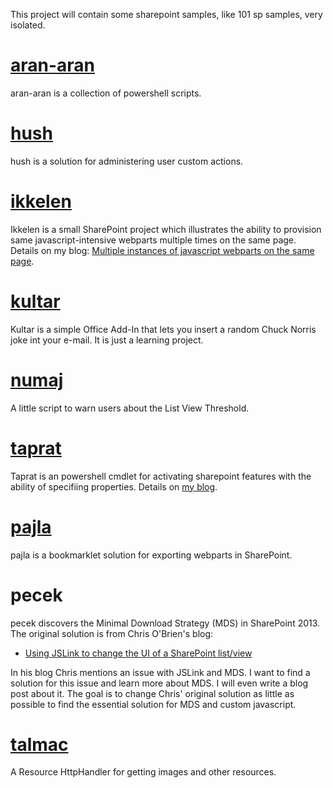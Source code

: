 This project will contain some sharepoint samples, like 101 sp samples, very isolated. 

[aran-aran](https://github.com/mirontoli/sp-lend-id/tree/master/aran-aran)
====================
aran-aran is a collection of powershell scripts.

[hush](https://github.com/mirontoli/sp-lend-id/tree/master/hush)
====================
hush is a solution for administering user custom actions.

[ikkelen](https://github.com/mirontoli/sp-lend-id/tree/master/ikkelen)
==================
Ikkelen is a small SharePoint project which illustrates the ability to provision same javascript-intensive webparts multiple times on the same page.
Details on my blog: [Multiple instances of javascript webparts on the same page](http://chuvash.eu/2012/06/21/multiple-instances-of-javascript-webparts-on-the-same-page/).

[kultar](https://github.com/mirontoli/sp-lend-id/tree/master/kultar)
==================
Kultar is a simple Office Add-In that lets you insert a random Chuck Norris joke int your e-mail. It is just a learning project. 

[numaj](https://github.com/mirontoli/sp-lend-id/tree/master/numaj)
==================
A little script to warn users about the List View Threshold. 

[taprat](https://github.com/mirontoli/sp-lend-id/tree/master/taprat)
=================
Taprat is an powershell cmdlet for activating sharepoint features with the ability of specifiing properties. Details on [my blog](http://chuvash.eu/2012/04/10/creating-custom-powershell-cmdlet/).

[pajla](https://github.com/mirontoli/sp-lend-id/tree/master/pajla)
====================
pajla is a bookmarklet solution for exporting webparts in SharePoint.

pecek
====================
pecek discovers the Minimal Download Strategy (MDS) in SharePoint 2013. The original solution is from Chris O'Brien's blog:

- [Using JSLink to change the UI of a SharePoint list/view](http://www.sharepointnutsandbolts.com/2013/01/using-jslink-to-change-ui-of-sharepoint_20.html)

In his blog Chris mentions an issue with JSLink and MDS. I want to find a solution for this issue and learn more about MDS. I will even write a blog post about it.
The goal is to change Chris' original solution as little as possible to find the essential solution for MDS and custom javascript.

[talmac](https://github.com/mirontoli/sp-lend-id/tree/master/talmac)
=======================
A Resource HttpHandler for getting images and other resources.